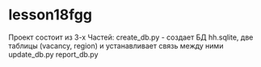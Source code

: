 # lesson18fgg
Проект состоит из 3-х Частей:
create_db.py - создает БД hh.sqlite, две таблицы (vacancy, region) и устанавливает связь между ними
update_db.py
report_db.py
